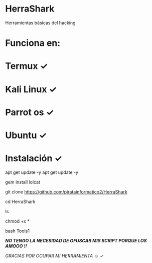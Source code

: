 # HerraShark
Herramientas básicas del hacking

Funciona en:
========
Termux ✓
========
Kali Linux ✓
==========
Parrot os ✓
==========
Ubuntu ✓
==========
Instalación ✓
==========

apt get update -y
apt get update -y

gem install lolcat

git clone https://github.com/piratainformatico2/HerraShark

cd HerraShark

ls

chmod +x *

bash Tools1

***NO TENGO LA NECESIDAD DE OFUSCAR MIS SCRIPT PORQUE
LOS AMOOO !!***

*GRACIAS POR OCUPAR MI HERRAMIENTA ☺️ ✓*
